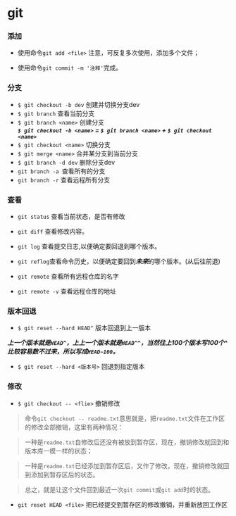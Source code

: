 # git

### 添加

* 使用命令`git add <file>` 注意，可反复多次使用，添加多个文件；

* 使用命令`git commit -m '注释'`完成。

### 分支
* `$ git checkout -b dev` 创建并切换分支dev
* `$ git branch` 查看当前分支
* `$ git branch <name>` 创建分支  
***`$ git checkout -b <name>` = `$ git branch <name>` + `$ git checkout <name>`***
* `$ git checkout <name>` 切换分支
* `$ git merge <name>` 合并某分支到当前分支 
* `$ git branch -d dev` 删除分支dev
* `git branch -a `查看所有的分支
* `git branch -r` 查看远程所有分支

### 查看
* `git status` 查看当前状态，是否有修改

* `git diff` 查看修改内容。

* `git log` 查看提交日志,以便确定要回退到哪个版本。

* `git reflog`查看命令历史，以便确定要回到***未来***的哪个版本。(从后往前退)

* `git remote` 查看所有远程仓库的名字

* `git remote -v` 查看远程仓库的地址

### 版本回退
* `$ git reset --hard HEAD^` 版本回退到上一版本

***上一个版本就是`HEAD^`，上上一个版本就是`HEAD^^`，当然往上100个版本写100个^比较容易数不过来，所以写成`HEAD~100`。***

* `$ git reset --hard <版本号>` 回退到指定版本

### 修改
* `$ git checkout -- <flie>` 撤销修改

>命令`git checkout -- readme.txt`意思就是，把`readme.txt`文件在工作区的修改全部撤销，这里有两种情况：

>一种是`readme.txt`自修改后还没有被放到暂存区，现在，撤销修改就回到和版本库一模一样的状态；

>一种是`readme.txt`已经添加到暂存区后，又作了修改，现在，撤销修改就回到添加到暂存区后的状态。

>总之，就是让这个文件回到最近一次`git commit`或`git add`时的状态。


* `git reset HEAD <file>` 把已经提交到暂存区的修改撤销，并重新放回工作区



